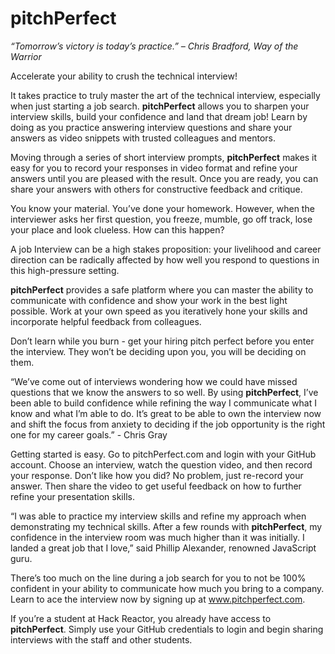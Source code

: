 # pitchPerfect

_“Tomorrow’s victory is today’s practice.” – Chris Bradford, Way of the Warrior_


Accelerate your ability to crush the technical interview!

It takes practice to truly master the art of the technical interview, especially when just starting a job search. __pitchPerfect__ allows you to sharpen your interview skills, build your confidence and land that dream job! Learn by doing as you practice answering interview questions and share your answers as video snippets with trusted colleagues and mentors.

Moving through a series of short interview prompts, __pitchPerfect__ makes it easy for you to record your responses in video format and refine your answers until you are pleased with the result. Once you are ready, you can share your answers with others for constructive feedback and critique.

You know your material. You’ve done your homework. However, when the interviewer asks her first question, you freeze, mumble, go off track, lose your place and look clueless. How can this happen?

A job Interview can be a high stakes proposition: your livelihood and career direction can be radically affected by how well you respond to questions in this high-pressure setting.

__pitchPerfect__ provides a safe platform where you can master the ability to communicate with confidence and show your work in the best light possible. Work at your own speed as you iteratively hone your skills and incorporate helpful feedback from colleagues.

Don’t learn while you burn - get your hiring pitch perfect before you enter the interview. They won’t be deciding upon you, you will be deciding on them.

“We’ve come out of interviews wondering how we could have missed questions that we know the answers to so well. By using __pitchPerfect__, I’ve been able to build confidence while refining the way I communicate what I know and what I’m able to do. It’s great to be able to own the interview now and shift the focus from anxiety to deciding if the job opportunity is the right one for my career goals.” - Chris Gray

Getting started is easy. Go to pitchPerfect.com and login with your GitHub account.  Choose an interview, watch the question video, and then record your response.  Don’t like how you did?  No problem, just re-record your answer.  Then share the video to get useful feedback on how to further refine your presentation skills.

“I was able to practice my interview skills and refine my approach when demonstrating my technical skills. After a few rounds with __pitchPerfect__, my confidence in the interview room was much higher than it was initially. I landed a great job that I love,” said Phillip Alexander, renowned JavaScript guru.

There’s too much on the line during a job search for you to not be 100% confident in your ability to communicate how much you bring to a company. Learn to ace the interview now by signing up at www.pitchperfect.com.

If you’re a student at Hack Reactor, you already have access to __pitchPerfect__. Simply use your GitHub credentials to login and begin sharing interviews with the staff and other students.
